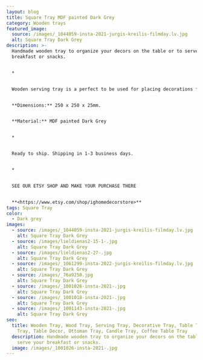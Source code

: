 ```yaml
---
layout: blog
title: Square Tray MDF painted Dark Grey
category: Wooden trays
featured_image:
  source: /images/_1044059-insta-2021-jurgis-kreilis-filmday.lv.jpg
  alt: Square Tray Dark Grey
description: >-
  Handmade wooden tray to organize your decors on the table or to serve your
  breakfast or snacks.


  *


  Wooden serving tray is a perfect to be used for placing decorations for any holidays- Easter, Advent time, Christmas. You can use it as a serving tray while you have your breakfast, an ottoman tray in your living room or as a candle or decoration holder on your bedside table. Also perfect housewarming, Birthday or Mother's Day gift.


  **Dimensions:** 250 x 250 x 25mm.


  **Material:** MDF painted Dark Grey


  *


  Ready to ship. Shipping in 1-3 business days.


  *


  SEE OUR ETSY SHOP AND MAKE YOUR PURCHASE THERE


  **<https://www.etsy.com/shop/ighomedecorstore>**
tags: Square Tray
color:
  - Dark grey
images:
  - source: /images/_1044059-insta-2021-jurgis-kreilis-filmday.lv.jpg
    alt: Square Tray Dark Grey
  - source: /images/lieldienas2-15-1-.jpg
    alt: Square Tray Dark Grey
  - source: /images/lieldienas2-27-.jpg
    alt: Square Tray Dark Grey
  - source: /images/_1061299-insta-2022-jurgis-kreilis-filmday.lv.jpg
    alt: Square Tray Dark Grey
  - source: /images/_76a9250.jpg
    alt: Square Tray Dark Grey
  - source: /images/_1001026-insta-2021-.jpg
    alt: Square Tray Dark Grey
  - source: /images/_1001018-insta-2021-.jpg
    alt: Square Tray Dark Grey
  - source: /images/_1001143-insta-2021-.jpg
    alt: Square Tray Dark Grey
seo:
  title: Wooden Tray, Wood Tray, Serving Tray, Decorative Tray, Table Tray, Tea
    Tray, Table Decor, Ottoman Tray, Candle Tray, Coffee Table Tray
  description: Handmade wooden tray to organize your decors on the table or to
    serve your breakfast or snacks.
  image: /images/_1001026-insta-2021-.jpg
---
```

